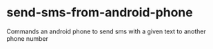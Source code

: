 # send-sms-from-android-phone
Commands an android phone to send sms with a given text to another phone number
